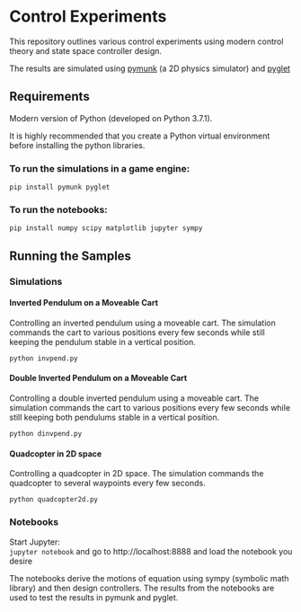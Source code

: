 # Control Experiments
This repository outlines various control experiments using modern control theory and state space controller design.

The results are simulated using [pymunk](https://www.pymunk.org) (a 2D physics simulator) and 
[pyglet](http://www.pyglet.org)

## Requirements
Modern version of Python (developed on Python 3.7.1).

It is highly recommended that you create a Python virtual environment before installing the python libraries.

### To run the simulations in a game engine:  
```pip install pymunk pyglet```

### To run the notebooks:  
```pip install numpy scipy matplotlib jupyter sympy```

## Running the Samples

### Simulations
#### Inverted Pendulum on a Moveable Cart
Controlling an inverted pendulum using a moveable cart. The simulation commands the cart to various positions every
few seconds while still keeping the pendulum stable in a vertical position.

```python invpend.py```

#### Double Inverted Pendulum on a Moveable Cart
Controlling a double inverted pendulum using a moveable cart. The simulation commands the cart to various positions every
few seconds while still keeping both pendulums stable in a vertical position.

```python dinvpend.py```

#### Quadcopter in 2D space
Controlling a quadcopter in 2D space. The simulation commands the quadcopter to several waypoints every few seconds.

```python quadcopter2d.py```

### Notebooks
Start Jupyter:  
```jupyter notebook``` and go to http://localhost:8888 and load the notebook you desire

The notebooks derive the motions of equation using sympy (symbolic math library) and then design controllers. 
The results from the notebooks are used to test the results in pymunk and pyglet.
